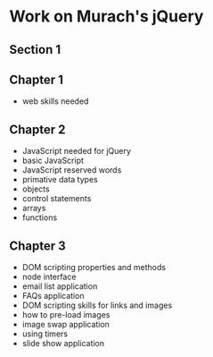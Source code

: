 # Work on Murach's jQuery

## Section 1

## Chapter 1
- web skills needed

## Chapter 2 
- JavaScript needed for jQuery
- basic JavaScript
- JavaScript reserved words
- primative data types
- objects
- control statements
- arrays
- functions

## Chapter 3
- DOM scripting properties and methods
- node interface
- email list application
- FAQs application
- DOM scripting skills for links and images
- how to pre-load images
- image swap application
- using timers
- slide show application